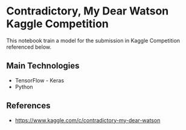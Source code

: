 # Contradictory, My Dear Watson Kaggle Competition
This notebook train a model for the submission in Kaggle Competition referenced below.

## Main Technologies
* TensorFlow - Keras
* Python
## References
* https://www.kaggle.com/c/contradictory-my-dear-watson
